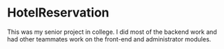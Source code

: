 # HotelReservation

This was my senior project in college. 
I did most of the backend work and had other teammates work on the front-end and administrator modules.
